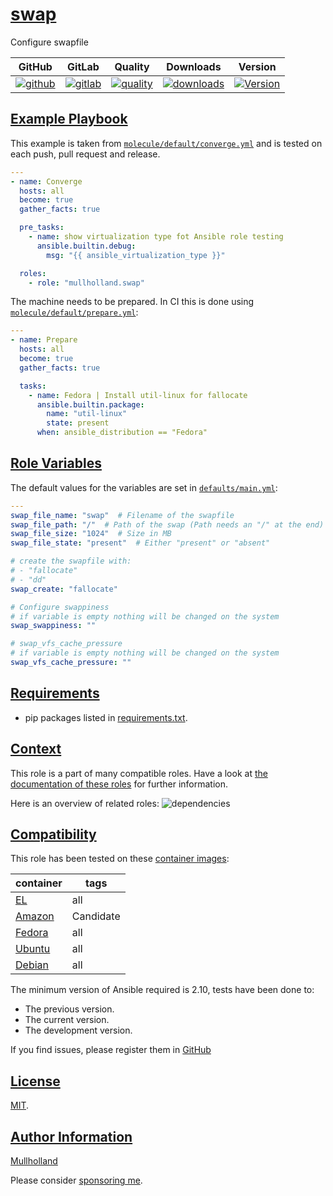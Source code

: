 # [swap](#swap)

Configure swapfile

|GitHub|GitLab|Quality|Downloads|Version|
|------|------|-------|---------|-------|
|[![github](https://github.com/mullholland/ansible-role-swap/workflows/Ansible%20Molecule/badge.svg)](https://github.com/mullholland/ansible-role-swap/actions)|[![gitlab](https://gitlab.com/opensourceunicorn/ansible-role-swap/badges/master/pipeline.svg)](https://gitlab.com/opensourceunicorn/ansible-role-swap)|[![quality](https://img.shields.io/ansible/quality/58719)](https://galaxy.ansible.com/mullholland/swap)|[![downloads](https://img.shields.io/ansible/role/d/58719)](https://galaxy.ansible.com/mullholland/swap)|[![Version](https://img.shields.io/github/release/mullholland/ansible-role-swap.svg)](https://github.com/mullholland/ansible-role-swap/releases/)|

## [Example Playbook](#example-playbook)

This example is taken from [`molecule/default/converge.yml`](https://github.com/mullholland/ansible-role-swap/blob/master/molecule/default/converge.yml) and is tested on each push, pull request and release.

```yaml
---
- name: Converge
  hosts: all
  become: true
  gather_facts: true

  pre_tasks:
    - name: show virtualization type fot Ansible role testing
      ansible.builtin.debug:
        msg: "{{ ansible_virtualization_type }}"

  roles:
    - role: "mullholland.swap"
```

The machine needs to be prepared. In CI this is done using [`molecule/default/prepare.yml`](https://github.com/mullholland/ansible-role-swap/blob/master/molecule/default/prepare.yml):

```yaml
---
- name: Prepare
  hosts: all
  become: true
  gather_facts: true

  tasks:
    - name: Fedora | Install util-linux for fallocate
      ansible.builtin.package:
        name: "util-linux"
        state: present
      when: ansible_distribution == "Fedora"
```


## [Role Variables](#role-variables)

The default values for the variables are set in [`defaults/main.yml`](https://github.com/mullholland/ansible-role-swap/blob/master/defaults/main.yml):

```yaml
---
swap_file_name: "swap"  # Filename of the swapfile
swap_file_path: "/"  # Path of the swap (Path needs an "/" at the end)
swap_file_size: "1024"  # Size in MB
swap_file_state: "present"  # Either "present" or "absent"

# create the swapfile with:
# - "fallocate"
# - "dd"
swap_create: "fallocate"

# Configure swappiness
# if variable is empty nothing will be changed on the system
swap_swappiness: ""

# swap_vfs_cache_pressure
# if variable is empty nothing will be changed on the system
swap_vfs_cache_pressure: ""
```

## [Requirements](#requirements)

- pip packages listed in [requirements.txt](https://github.com/mullholland/ansible-role-swap/blob/master/requirements.txt).


## [Context](#context)

This role is a part of many compatible roles. Have a look at [the documentation of these roles](https://mullholland.net) for further information.

Here is an overview of related roles:
![dependencies](https://raw.githubusercontent.com/mullholland/ansible-role-swap/png/requirements.png "Dependencies")

## [Compatibility](#compatibility)

This role has been tested on these [container images](https://hub.docker.com/u/mullholland):

|container|tags|
|---------|----|
|[EL](https://hub.docker.com/repository/docker/mullholland/docker-centos-systemd/general)|all|
|[Amazon](https://hub.docker.com/repository/docker/mullholland/docker-amazonlinux-systemd/general)|Candidate|
|[Fedora](https://hub.docker.com/repository/docker/mullholland/docker-fedora-systemd/general)|all|
|[Ubuntu](https://hub.docker.com/repository/docker/mullholland/docker-ubuntu-systemd/general)|all|
|[Debian](https://hub.docker.com/repository/docker/mullholland/docker-debian-systemd/general)|all|

The minimum version of Ansible required is 2.10, tests have been done to:

- The previous version.
- The current version.
- The development version.

If you find issues, please register them in [GitHub](https://github.com/mullholland/ansible-role-swap/issues)

## [License](#license)

[MIT](https://github.com/mullholland/ansible-role-swap/blob/master/LICENSE).

## [Author Information](#author-information)

[Mullholland](https://mullholland.net)

Please consider [sponsoring me](https://github.com/sponsors/mullholland).
